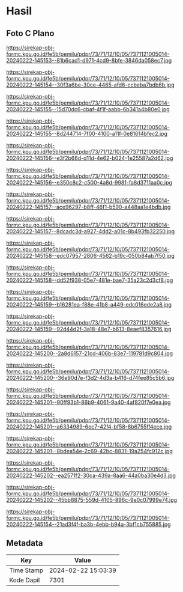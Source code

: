 # Hasil

## Foto C Plano

https://sirekap-obj-formc.kpu.go.id/fe5b/pemilu/pdpr/73/71/12/10/05/7371121005014-20240222-145153--81b6cad1-d971-4cd9-8bfe-3846da058ec7.jpg

https://sirekap-obj-formc.kpu.go.id/fe5b/pemilu/pdpr/73/71/12/10/05/7371121005014-20240222-145154--30f3a6be-30ce-4465-afd6-ccbeba7bdb6b.jpg

https://sirekap-obj-formc.kpu.go.id/fe5b/pemilu/pdpr/73/71/12/10/05/7371121005014-20240222-145155--15d70dc6-cbaf-4f1f-aabb-6b341a4b80e0.jpg

https://sirekap-obj-formc.kpu.go.id/fe5b/pemilu/pdpr/73/71/12/10/05/7371121005014-20240222-145155--8d244714-7f00-4100-a11f-0e81614bfec2.jpg

https://sirekap-obj-formc.kpu.go.id/fe5b/pemilu/pdpr/73/71/12/10/05/7371121005014-20240222-145156--e3f2b66d-d11d-4e62-b024-1e25587a2d62.jpg

https://sirekap-obj-formc.kpu.go.id/fe5b/pemilu/pdpr/73/71/12/10/05/7371121005014-20240222-145156--e350c8c2-c500-4a8d-9981-fa8d3711aa0c.jpg

https://sirekap-obj-formc.kpu.go.id/fe5b/pemilu/pdpr/73/71/12/10/05/7371121005014-20240222-145157--ace96297-b8ff-46f1-b590-a448aa1e4bdb.jpg

https://sirekap-obj-formc.kpu.go.id/fe5b/pemilu/pdpr/73/71/12/10/05/7371121005014-20240222-145157--8dcadc3d-a927-4dd2-a01c-8b493fb32250.jpg

https://sirekap-obj-formc.kpu.go.id/fe5b/pemilu/pdpr/73/71/12/10/05/7371121005014-20240222-145158--edc07957-2806-4562-b19c-050b84ab7f50.jpg

https://sirekap-obj-formc.kpu.go.id/fe5b/pemilu/pdpr/73/71/12/10/05/7371121005014-20240222-145158--dd52f938-05e7-481e-bae7-35a23c2d3cf8.jpg

https://sirekap-obj-formc.kpu.go.id/fe5b/pemilu/pdpr/73/71/12/10/05/7371121005014-20240222-145159--b16281ea-f88e-41b8-a449-edc016ede2a8.jpg

https://sirekap-obj-formc.kpu.go.id/fe5b/pemilu/pdpr/73/71/12/10/05/7371121005014-20240222-145159--92d44d2f-3a18-48e7-b613-8eaef8357616.jpg

https://sirekap-obj-formc.kpu.go.id/fe5b/pemilu/pdpr/73/71/12/10/05/7371121005014-20240222-145200--2a8d6157-21cd-406b-83e7-119781d9c804.jpg

https://sirekap-obj-formc.kpu.go.id/fe5b/pemilu/pdpr/73/71/12/10/05/7371121005014-20240222-145200--36e90d7e-f3d2-4d3a-b416-d74fee85c5b6.jpg

https://sirekap-obj-formc.kpu.go.id/fe5b/pemilu/pdpr/73/71/12/10/05/7371121005014-20240222-145201--90ff93b1-86b9-4061-9a40-4af820f7e0ea.jpg

https://sirekap-obj-formc.kpu.go.id/fe5b/pemilu/pdpr/73/71/12/10/05/7371121005014-20240222-145201--a6334989-6ec7-42f4-bf58-8b6755ff4ece.jpg

https://sirekap-obj-formc.kpu.go.id/fe5b/pemilu/pdpr/73/71/12/10/05/7371121005014-20240222-145201--8bdea54e-2c69-42bc-8831-19a254fc912c.jpg

https://sirekap-obj-formc.kpu.go.id/fe5b/pemilu/pdpr/73/71/12/10/05/7371121005014-20240222-145202--ea2571f2-30ca-439a-8aa6-44a0ba30e4d3.jpg

https://sirekap-obj-formc.kpu.go.id/fe5b/pemilu/pdpr/73/71/12/10/05/7371121005014-20240222-145202--45bb8875-559d-4105-896c-9e0c07999e74.jpg

https://sirekap-obj-formc.kpu.go.id/fe5b/pemilu/pdpr/73/71/12/10/05/7371121005014-20240222-145154--21ad3f4f-ba3b-4ebb-b94a-3bf1cb755885.jpg


## Metadata

| Key        | Value               |
| ---------- | ------------------- |
| Time Stamp | 2024-02-22 15:03:39 |
| Kode Dapil | 7301                |




